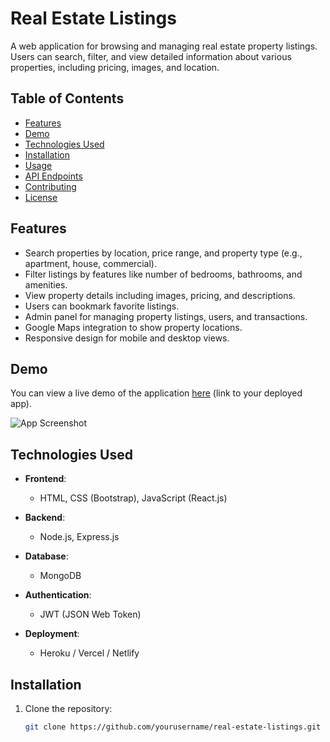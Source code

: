 # Real Estate Listings

A web application for browsing and managing real estate property listings. Users can search, filter, and view detailed information about various properties, including pricing, images, and location.

## Table of Contents

- [Features](#features)
- [Demo](#demo)
- [Technologies Used](#technologies-used)
- [Installation](#installation)
- [Usage](#usage)
- [API Endpoints](#api-endpoints)
- [Contributing](#contributing)
- [License](#license)

## Features

- Search properties by location, price range, and property type (e.g., apartment, house, commercial).
- Filter listings by features like number of bedrooms, bathrooms, and amenities.
- View property details including images, pricing, and descriptions.
- Users can bookmark favorite listings.
- Admin panel for managing property listings, users, and transactions.
- Google Maps integration to show property locations.
- Responsive design for mobile and desktop views.

## Demo

You can view a live demo of the application [here](#) (link to your deployed app).

![App Screenshot](![image](https://github.com/user-attachments/assets/702ff8d5-f7bc-4995-a502-ddf0ab93ec6c))

## Technologies Used

- **Frontend**: 
  - HTML, CSS (Bootstrap), JavaScript (React.js)
  
- **Backend**: 
  - Node.js, Express.js
  
- **Database**: 
  - MongoDB
  
- **Authentication**: 
  - JWT (JSON Web Token)
  
- **Deployment**: 
  - Heroku / Vercel / Netlify

## Installation

1. Clone the repository:

   ```bash
   git clone https://github.com/yourusername/real-estate-listings.git
